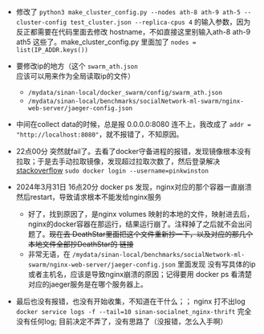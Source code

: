 - 修改了 `python3 make_cluster_config.py --nodes ath-8 ath-9 ath-5 --cluster-config test_cluster.json --replica-cpus 4` 的输入参数，因为反正都需要在代码里面去修改 hostname，不如直接这里别输入ath-8 ath-9 ath5 这些了。make_cluster_config.py 里面加了 `nodes = list(IP_ADDR.keys())`

- 要修改ip的地方（这个 `swarm_ath.json` 应该可以用来作为全局读取ip的文件）
    - `/mydata/sinan-local/docker_swarm/config/swarm_ath.json`
    - `/mydata/sinan-local/benchmarks/socialNetwork-ml-swarm/nginx-web-server/jaeger-config.json`
- 中间在collect data的时候，总是报 0.0.0.0:8080 连不上，我改成了 `addr = "http://localhost:8080"`，就不报错了，不知原因。
- 22点00分 突然就fail了。去看了docker守备进程的报错，发现镜像根本没有拉取；于是去手动拉取镜像，发现超过拉取次数了，然后登录解决 [stackoverflow](https://stackoverflow.com/questions/65806330/toomanyrequests-you-have-reached-your-pull-rate-limit-you-may-increase-the-lim)  `sudo docker login --username=pinkwinston`
- 2024年3月31日 16点20分 docker ps 发现，nginx对应的那个容器一直崩溃然后restart，导致请求根本不能发给nginx服务
    - 好了，找到原因了，是nginx volumes 映射的本地的文件，映射进去后，nginx的docker容器在那运行，结果运行崩了。注释掉了之后就不会出问题了。~~现在去 DeathStar里面把这个文件重新抄一下，以及对应的那几个本地文件全部抄DeathStar的 链接~~
    - 非常无语，在 `/mydata/sinan-local/benchmarks/socialNetwork-ml-swarm/nginx-web-server/jaeger-config.json` 里面发现 没有写具体的ip或者主机名，应该是导致nginx崩溃的原因；记得要用 docker ps 看清楚对应的jaeger服务是在哪个服务器上。
- 最后也没有报错，也没有开始收集，不知道在干什么；； nginx 打不出log `docker service logs -f --tail=10 sinan-socialnet_nginx-thrift` 完全没有任何log; 目前决定不弄了，没有思路了（没报错，怎么入手啊）